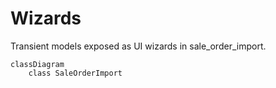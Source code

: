 # Wizards

Transient models exposed as UI wizards in sale_order_import.

```mermaid
classDiagram
    class SaleOrderImport
```
